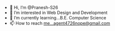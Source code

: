 - 👋 Hi, I’m @Pranesh-S26
- 👀 I’m interested in Web Design and Development
- 🌱 I’m currently learning...B.E. Computer Science
- 📫 How to reach me...agent4726nope@gmail.com

<!---
Pranesh-S26/Pranesh-S26 is a ✨ special ✨ repository because its `README.md` (this file) appears on your GitHub profile.
You can click the Preview link to take a look at your changes.
--->
